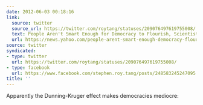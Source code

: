 ```yaml
---
date: 2012-06-03 00:18:16
link:
  source: twitter
  source_url: https://twitter.com/roytang/statuses/209076497619755008/
  text: People Aren't Smart Enough for Democracy to Flourish, Scientists Say
  url: https://news.yahoo.com/people-arent-smart-enough-democracy-flourish-scientists-185601411.html
source: twitter
syndicated:
- type: twitter
  url: https://twitter.com/roytang/statuses/209076497619755008/
- type: facebook
  url: https://www.facebook.com/stephen.roy.tang/posts/248583245247095
title: ''
---
```


Apparently the Dunning-Kruger effect makes democracies mediocre: